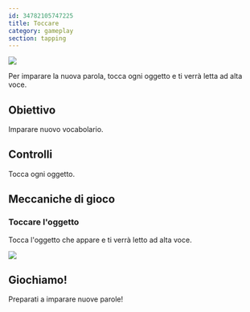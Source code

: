 ```yaml
---
id: 34782105747225
title: Toccare
category: gameplay
section: tapping
---
```

![](https://help.studycat.com/hc/article_attachments/34782105723161)

Per imparare la nuova parola, tocca ogni oggetto e ti verrà letta ad alta voce.

## Obiettivo

Imparare nuovo vocabolario.

## Controlli

Tocca ogni oggetto.

## Meccaniche di gioco

### Toccare l'oggetto

Tocca l'oggetto che appare e ti verrà letto ad alta voce.

![](https://help.studycat.com/hc/article_attachments/34967116977049)

## Giochiamo!

Preparati a imparare nuove parole!

